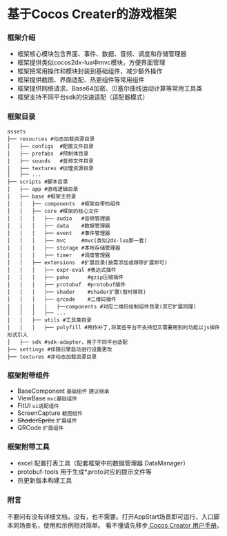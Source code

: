 # 基于Cocos Creater的游戏框架


### 框架介绍

- 框架核心模块包含界面、事件、数据、音频、调度和存储管理器 
- 框架提供类似cocos2dx-lua中mvc模块，方便界面管理
- 框架把常用操作和模块封装到基础组件，减少额外操作
- 框架提供截图、界面适配、热更组件等常用组件
- 框架提供网络请求、Base64加密、贝塞尔曲线运动计算等常用工具类
- 框架支持不同平台sdk的快速适配（适配器模式）

### 框架目录
```
assets
├── resources #动态加载资源目录
│   ├── configs  #配置文件目录
│   ├── prefabs  #预制体目录
│   ├── sounds   #音频文件目录
│   ├── textures #纹理资源目录
│   ├── ...
├── scripts #脚本目录
│   ├── app #游戏逻辑目录
│   ├── base #框架主目录
│   │   ├── components  #框架自带的组件
│   │   ├── core #框架的核心文件
│   │   │   ├── audio   #音频管理器
│   │   │   ├── data    #数据管理器
│   │   │   ├── event   #事件管理器
│   │   │   ├── mvc     #mvc(类似2dx-lua那一套)
│   │   │   ├── storage #本地存储管理器
│   │   │   ├── timer   #调度管理器
│   │   ├── extensions  #扩展目录(按需添加或移除扩展即可)
│   │   │   ├── expr-eval #表达式插件
│   │   │   ├── pako      #gzip压缩插件
│   │   │   ├── protobuf  #protobuf插件
│   │   │   ├── shader    #shader扩展(暂时移除)
│   │   │   ├── qrcode    #二维码插件
│   │   │   │   ├──components #对应二维码绘制组件目录(其它扩展同理)
│   │   │   ├── ... 
│   │   ├── utils #工具类目录
│   │   │   ├── polyfill #用作补丁,将某些平台不支持但又需要用到的功能以js插件形式引入
│   ├── sdk #sdk-adapter，用于不同平台适配
├── settings #伴随引擎启动进行设置更改
├── textures #非动态加载资源目录
```

### 框架附带组件
- BaseComponent `基础组件` `建议继承`
- ViewBase  `mvc基础组件`
- FitUI     `ui适配组件`
- ScreenCapture `截图组件`
- ~~ShaderSprite~~  `扩展组件`
- QRCode    `扩展组件`

### 框架附带工具
- excel 配置打表工具（配套框架中的数据管理器 DataManager）
- protobuf-tools 用于生成*.proto对应的提示文件等
- 热更新版本构建工具

### 附言
不要问有没有详细文档，没有，也不需要。打开AppStart场景即可运行，入口脚本同场景名，使用和示例相对简单。
看不懂请先移步[ Cocos Creator 用户手册](https://docs.cocos.com/creator/2.2/manual/zh/)。
